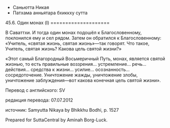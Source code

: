 









* Саньютта Никая
* Патхама анньятара бхиккху сутта


45\.6\. Один монах \(I\)
\=\=\=\=\=\=\=\=\=\=\=\=\=\=\=\=\=\=\=\=



В Саваттхи\. И тогда один монах подошёл к Благословенному, поклонился ему и сел рядом\. Затем он обратился к Благословенному: «Учитель, «святая жизнь, святая жизнь»—так говорят\. Что такое, Учитель, святая жизнь? Какова цель святой жизни?»


«Этот самый Благородный Восьмеричный Путь, монах, является святой жизнью, то есть правильные воззрения… устремление… речь… действия… средства к жизни… усилие… осознанность… сосредоточение\. Уничтожение жажды, уничтожение злобы, уничтожение заблуждения—вот какова конечная цель святой жизни»\.



Перевод с английского: SV


редакция перевода: 07\.07\.2012


источник: Samyutta Nikaya by Bhikkhu Bodhi, p\. 1527


Prepared for SuttaCentral by Aminah Borg\-Luck\.






